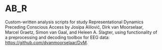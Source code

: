 # AB_R

Custom-written analysis scripts for study Representational Dynamics Preceding Conscious Access by
Josipa Alilović, Dirk van Moorselaar, Marcel Graetz, Simon van Gaal, and Heleen A. Slagter, 
using functionality of a preprocessing and decoding toolbox for EEG data: https://github.com/dvanmoorselaar/DvM.
